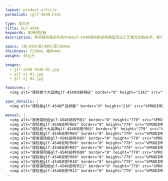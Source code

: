 ```yaml
---
layout: product_article
permalink: /glf-4540.html

type: 高尔夫
title: GLF-4540
keywords: 家用保险箱
description: 家用保险箱系列高尔夫GLF-4540保险柜采用德国顶尖工艺激光切割技术，使门板与箱体间隙不超过1mm，工艺与技术的完美结合，更精准可靠。

specs: (高)450(宽)400(深)360mm
thickness: 门10mm，箱体4mm
weight: 46公斤

images:
  - glf-3340 4540-01.jpg
  - glf-xj-01.jpg
  - glf-xj-02.jpg

features: |
  <img alt="保险柜十大品牌glf-4540功能特征" border="0" height="1142" src="%PRODIMGS%/glf-gn.jpg" width="538" />

spec_details: |
  <img alt="保险柜glf-4540产品参数" border="0" height="216" src="%PRODIMGS%/glf-cpcs.jpg" width="538" />

manual: |
  <img alt="家用保险柜glf-4540说明书01" border="0" height="779" src="%PRODIMGS%/glf-sm01.jpg" width="528" />  
  <img alt="保险柜glf-4540说明书02" border="0" height="779" src="%PRODIMGS%/glf-sm02.jpg" width="528" />  
  <img alt="保险柜十大品牌glf-4540说明书03" border="0" height="779" src="%PRODIMGS%/glf-sm03.jpg" width="528" />  
  <img alt="保险柜glf-4540说明书04" border="0" height="779" src="%PRODIMGS%/glf-sm04.jpg" width="528" />  
  <img alt="家用保险柜glf-4540说明书05" border="0" height="779" src="%PRODIMGS%/glf-sm05.jpg" width="528" />  
  <img alt="保险柜glf-4540说明书06" border="0" height="779" src="%PRODIMGS%/glf-sm06.jpg" width="528" />  
  <img alt="保险箱glf-4540说明书07" border="0" height="779" src="%PRODIMGS%/glf-sm07.jpg" width="528" />  
  <img alt="家用保险箱glf-4540说明书08" border="0" height="779" src="%PRODIMGS%/glf-sm08.jpg" width="528" />  
  <img alt="保险柜glf-4540说明书09" border="0" height="779" src="%PRODIMGS%/glf-sm09.jpg" width="528" />  
  <img alt="保险柜glf-4540说明书10" border="0" height="779" src="%PRODIMGS%/glf-sm10.jpg" width="528" />  
  <img alt="家用保险柜glf-4540说明书11" border="0" height="779" src="%PRODIMGS%/glf-sm11.jpg" width="528" />  
  <img alt="保险柜glf-4540说明书12" border="0" height="779" src="%PRODIMGS%/glf-sm12.jpg" width="528" />
---
```

